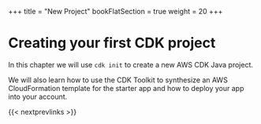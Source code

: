 +++
title = "New Project"
bookFlatSection = true
weight = 20
+++

# Creating your first CDK project

In this chapter we will use `cdk init` to create a new AWS CDK Java project.

We will also learn how to use the CDK Toolkit to synthesize an AWS
CloudFormation template for the starter app and how to deploy your app into your
account.


{{< nextprevlinks >}}